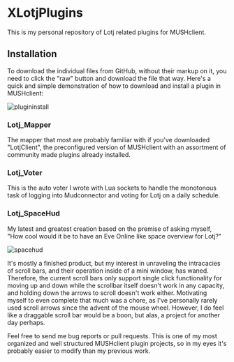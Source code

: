 # XLotjPlugins

This is my personal repository of Lotj related plugins for MUSHclient.

## Installation
To download the individual files from GitHub, without their markup on it, you need to click the "raw" button and download the file that way. Here's a quick and simple demonstration of how to download and install a plugin in MUSHclient:

![plugininstall](https://user-images.githubusercontent.com/13019467/52906755-f9097680-3220-11e9-9862-b38e9d9108ae.gif)

### Lotj\_Mapper

The mapper that most are probably familiar with if you've downloaded "LotjClient", the preconfigured version of MUSHclient with an assortment of community made plugins already installed.

### Lotj\_Voter

This is the auto voter I wrote with Lua sockets to handle the monotonous task of logging into Mudconnector and voting for Lotj on a daily schedule.

### Lotj\_SpaceHud

My latest and greatest creation based on the premise of asking myself, "How cool would it be to have an Eve Online like space overview for Lotj?"

![spacehud](https://user-images.githubusercontent.com/13019467/52906558-741c5e00-321c-11e9-9710-07cf850521fe.gif)

It's mostly a finished product, but my interest in unraveling the intracacies of scroll bars, and their operation inside of a mini window, has waned. Therefore, the current scroll bars only support single click functionality for moving up and down while the scrollbar itself doesn't work in any capacity, and holding down the arrows to scroll doesn't work either. Motivating myself to even complete that much was a chore, as I've personally rarely used scroll arrows since the advent of the mouse wheel. However, I do feel like a draggable scroll bar would be a boon, but alas, a project for another day perhaps. 

Feel free to send me bug reports or pull requests. This is one of my most organized and well structured MUSHclient plugin projects, so in my eyes it's probably easier to modify than my previous work.
